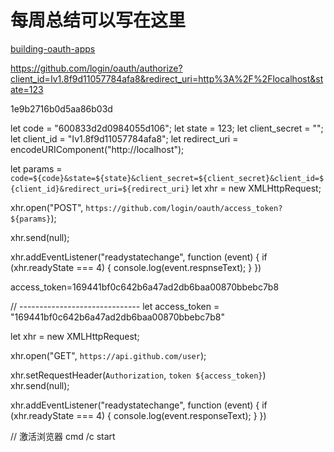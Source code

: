 # 每周总结可以写在这里

[building-oauth-apps](https://developer.github.com/apps/building-oauth-apps/creating-an-oauth-app/)

https://github.com/login/oauth/authorize?client_id=Iv1.8f9d11057784afa8&redirect_uri=http%3A%2F%2Flocalhost&state=123

1e9b2716b0d5aa86b03d

let code = "600833d2d0984055d106";
let state = 123;
let client_secret = "";
let client_id = "Iv1.8f9d11057784afa8";
let redirect_uri = encodeURIComponent("http://localhost");

let params = `code=${code}&state=${state}&client_secret=${client_secret}&client_id=${client_id}&redirect_uri=${redirect_uri}`
let xhr = new XMLHttpRequest;

xhr.open("POST", `https://github.com/login/oauth/access_token?${params}`);

xhr.send(null);

xhr.addEventListener("readystatechange", function (event) {
  if (xhr.readyState === 4) {
    console.log(event.respnseText);
  }
})

access_token=169441bf0c642b6a47ad2db6baa00870bbebc7b8

// ------------------------------
let access_token = "169441bf0c642b6a47ad2db6baa00870bbebc7b8"

let xhr = new XMLHttpRequest;

xhr.open("GET", `https://api.github.com/user`);

xhr.setRequestHeader(`Authorization`, `token ${access_token}`)
xhr.send(null);

xhr.addEventListener("readystatechange", function (event) {
  if (xhr.readyState === 4) {
    console.log(event.responseText);
  }
})
  
// 激活浏览器   cmd /c start <url>